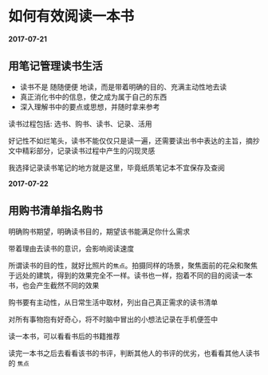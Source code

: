 # 如何有效阅读一本书

**2017-07-21**

## 用笔记管理读书生活 

- 读书不是 随随便便 地读，而是带着明确的目的、充满主动性地去读
- 真正消化书中的信息，使之成为属于自己的东西
- 深入理解书中的要点或思想，并随时拿来参考

读书过程包括: 选书、购书、读书、记录、活用

好记性不如烂笔头，读书不能仅仅只是读一遍，还需要读出书中表达的主旨，摘抄文中精彩部分，记录读书过程中产生的闪现灵感

我选择记录读书笔记的地方就是这里，毕竟纸质笔记本不宜保存及查阅

**2017-07-22**

## 用购书清单指名购书

明确购书期望，明确读书目的，期望该书能满足你什么需求

带着理由去读书的意识，会影响阅读速度

所谓读书的目的性，就好比照片的`焦点`。拍摄同样的场景，聚焦面前的花朵和聚焦于远处的建筑，得到的效果完全不一样。读书也一样，抱着不同的目的阅读一本书，也会产生截然不同的效果

购书要有主动性，从日常生活中取材，列出自己真正需求的读书清单

对所有事物抱有好奇心，将不时脑中冒出的小想法记录在手机便签中

读一本书，可以看看书后的书籍推荐

读完一本书之后去看看该书的书评，判断其他人的书评的优劣，也看看其他人读书的 `焦点`